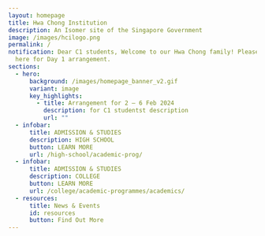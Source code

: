 ```yaml
---
layout: homepage
title: Hwa Chong Institution
description: An Isomer site of the Singapore Government
image: /images/hcilogo.png
permalink: /
notification: Dear C1 students, Welcome to our Hwa Chong family! Please click
  here for Day 1 arrangement.
sections:
  - hero:
      background: /images/homepage_banner_v2.gif
      variant: image
      key_highlights:
        - title: Arrangement for 2 – 6 Feb 2024
          description: for C1 studentst description
          url: ""
  - infobar:
      title: ADMISSION & STUDIES
      description: HIGH SCHOOL
      button: LEARN MORE
      url: /high-school/academic-prog/
  - infobar:
      title: ADMISSION & STUDIES
      description: COLLEGE
      button: LEARN MORE
      url: /college/academic-programmes/academics/
  - resources:
      title: News & Events
      id: resources
      button: Find Out More
---
```

